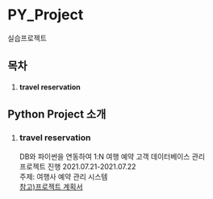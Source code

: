 <h1> PY_Project</h1>
<p>실습프로젝트</p>
<h2>목차</h2>
<ol>
  <li><h4><a id ="#travelreserv">travel reservation</a></h4></li>
</ol>
<h2>Python Project 소개</h2>
<ol>
  <li><h3><a id ="#travelreserv">travel reservation</a></h3></li>
  <p>DB와 파이썬을 연동하여 1:N 여행 예약 고객 데이터베이스 관리<br>
  프로젝트 진행 2021.07.21-2021.07.22<br>
  주제: 여행사 예약 관리 시스템<br>
    <a href ="TravelReservationProgram/README.md " target="_blank"> 참고)프로젝트 계획서</a>
  </p>
</ol>
